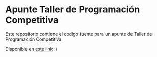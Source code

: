 # Apunte Taller de Programación Competitiva

Este repositorio contiene el código fuente para un apunte de Taller de Programación Competitiva.


Disponible en [este link](uchile.progcomp.cl) :)
